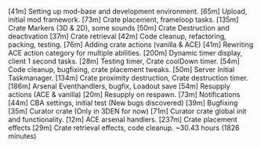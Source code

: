 [41m]  Setting up mod-base and development environment.
[65m]  Upload, initial mod framework.
[73m]  Crate placement, frameloop tasks.
[135m] Crate Markers (3D & 2D), some sounds
[50m]  Crate Destruction and deactivation
[37m]  Crate retrieval
[42m]  Code cleanup, refactoring, packing, testing.
[76m]  Adding crate actions (vanilla & ACE)
[41m]  Rewriting ACE action category for multiple abilities.
[200m] Dynamic timer display, client 1 second tasks.
[28m]  Testing timer, Crate coolDown timer.
[54m]  Code cleanup, bugfixing, crate placement tweaks.
[50m]  Server Initial Taskmanager.
[134m] Crate proximity destruction, Crate destruction timer.
[186m] Arsenal Eventhandlers, bugfix, Loadout save
[54m]  Resupply actions (ACE & vanilla)
[20m]  Resupply on respawn.
[73m]  Notifications
[44m]  CBA settings, initial test (New bugs discovered)
[39m]  Bugfixing
[35m]  Curator crate (Only in 3DEN for now)
[71m]  Curator crate global init and functionality.
[12m]  ACE arsenal handlers.
[237m] Crate placement effects
[29m]  Crate retrieval effects, code cleanup.
~30.43 hours (1826 minutes)